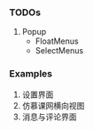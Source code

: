 ### TODOs

1. Popup
   - FloatMenus
   - SelectMenus



### Examples
1. 设置界面
2. 仿慕课网横向视图
3. 消息与评论界面
